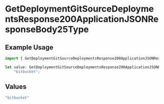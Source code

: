 # GetDeploymentGitSourceDeploymentsResponse200ApplicationJSONResponseBody25Type

## Example Usage

```typescript
import { GetDeploymentGitSourceDeploymentsResponse200ApplicationJSONResponseBody25Type } from "@simplesagar/vercel/models/getdeploymentop.js";

let value: GetDeploymentGitSourceDeploymentsResponse200ApplicationJSONResponseBody25Type =
    "bitbucket";
```

## Values

```typescript
"bitbucket"
```